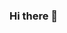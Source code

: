 ### Hi there 👋

<!--
**OneMapleLeaf/OneMapleLeaf** is a ✨ _special_ ✨ repository because its `README.md` (this file) appears on your GitHub profile.

Here are some ideas to get you started:

- 🔭 I’m a BSIT Student from Philippines
- 🌱 I’m currently learning Game Development (it's fun!) and also Web Development (Backend to be specific)
- 👯 I’m looking to collaborate on projects that can help me improve my skill and craft
- 🤔 I’m looking for help with mostly any programming related tips that I can apply since I am still learning
- 📫 How to reach me: pandiojames18@gmail.com
